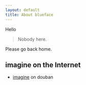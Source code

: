 ```yaml
---
layout: default
title: About blueface
---
```


Hello

> Nobody here.

Please go back home.

## imagine on the Internet

* [imagine][douban] on douban


[douban]: https://www.douban.com/people/49000384/
